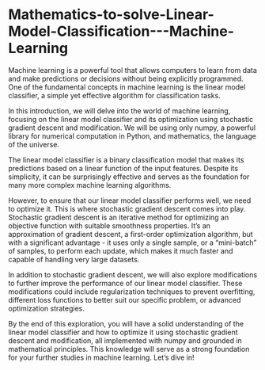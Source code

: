 # Mathematics-to-solve-Linear-Model-Classification---Machine-Learning

Machine learning is a powerful tool that allows computers to learn from data and make predictions or decisions without being explicitly programmed. 
One of the fundamental concepts in machine learning is the linear model classifier, a simple yet effective algorithm for classification tasks.

In this introduction, we will delve into the world of machine learning, focusing on the linear model classifier and its optimization using stochastic 
gradient descent and modification. We will be using only numpy, a powerful library for numerical computation in Python, and mathematics, the language of the universe.

The linear model classifier is a binary classification model that makes its predictions based on a linear function of the input features. Despite its simplicity, 
it can be surprisingly effective and serves as the foundation for many more complex machine learning algorithms.

However, to ensure that our linear model classifier performs well, we need to optimize it. This is where stochastic gradient descent comes into play. Stochastic gradient 
descent is an iterative method for optimizing an objective function with suitable smoothness properties. It’s an approximation of gradient descent, a first-order optimization 
algorithm, but with a significant advantage - it uses only a single sample, or a “mini-batch” of samples, to perform each update, which makes it much faster and capable of handling very large datasets.

In addition to stochastic gradient descent, we will also explore modifications to further improve the performance of our linear model classifier. These modifications could 
include regularization techniques to prevent overfitting, different loss functions to better suit our specific problem, or advanced optimization strategies.

By the end of this exploration, you will have a solid understanding of the linear model classifier and how to optimize it using stochastic gradient descent and modification, 
all implemented with numpy and grounded in mathematical principles. This knowledge will serve as a strong foundation for your further studies in machine learning. Let’s dive in!
